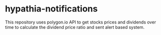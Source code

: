 # hypathia-notifications

This repository uses polygon.io API to get stocks prices and dividends over time to
calculate the dividend price ratio and sent alert based system.